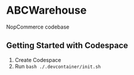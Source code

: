 ﻿# ABCWarehouse

NopCommerce codebase

## Getting Started with Codespace

1. Create Codespace
2. Run `bash ./.devcontainer/init.sh`